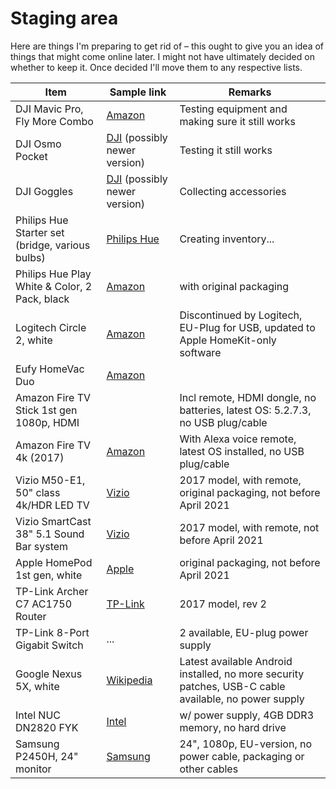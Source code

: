 # Staging area
Here are things I'm preparing to get rid of – this ought to give you an idea of things that might come online later. I might not have ultimately decided on whether to keep it.
Once decided I'll move them to any respective lists.

| Item | Sample link | Remarks | 
|---|---|---|
| DJI Mavic Pro, Fly More Combo | [Amazon](https://www.amazon.com/DJI-Mavic-Pro-More-Combo/dp/B01LYNH0BD) | Testing equipment and making sure it still works
| DJI Osmo Pocket | [DJI](https://www.dji.com/osmo-pocket) (possibly newer version) | Testing it still works
| DJI Goggles | [DJI](https://www.dji.com/dji-goggles) (possibly newer version) | Collecting accessories
| Philips Hue Starter set (bridge, various bulbs) | [Philips Hue](https://www.philips-hue.com/en-us/products/smart-lighting-starter-kits) | Creating inventory... 
| Philips Hue Play White & Color, 2 Pack, black | [Amazon](https://www.amazon.com/Philips-White-Color-Ambiance-Double/dp/B07GXB3S7Z) | with original packaging
| Logitech Circle 2, white | [Amazon](https://www.amazon.com/gp/product/B0711V3LSQ/ref=ppx_yo_dt_b_search_asin_title?ie=UTF8&psc=1) | Discontinued by Logitech, EU-Plug for USB, updated to Apple HomeKit-only software
| Eufy HomeVac Duo | [Amazon](https://www.amazon.com/gp/product/B01K1XNVW4/ref=ppx_yo_dt_b_search_asin_title?ie=UTF8&psc=1) | 
| Amazon Fire TV Stick 1st gen 1080p, HDMI | | Incl remote, HDMI dongle, no batteries, latest OS: 5.2.7.3, no USB plug/cable
| Amazon Fire TV 4k (2017) | [Amazon](https://www.amazon.com/gp/product/B01N32NCPM/ref=ppx_yo_dt_b_search_asin_title?ie=UTF8&psc=1) | With Alexa voice remote, latest OS installed, no USB plug/cable
| Vizio M50-E1, 50" class 4k/HDR LED TV | [Vizio](https://www.vizio.com/m50e1.html) | 2017 model, with remote, original packaging, not before April 2021
| Vizio SmartCast 38" 5.1 Sound Bar system | [Vizio](https://www.vizio.com/sb3851d0.html) | 2017 model, with remote, not before April 2021
| Apple HomePod 1st gen, white | [Apple](https://www.apple.com/homepod/) | original packaging, not before April 2021
| TP-Link Archer C7 AC1750 Router | [TP-Link](https://www.tp-link.com/us/home-networking/wifi-router/archer-c7) | 2017 model, rev 2
| TP-Link 8-Port Gigabit Switch | ... | 2 available, EU-plug power supply
| Google Nexus 5X, white | [Wikipedia](https://en.wikipedia.org/wiki/Nexus_5X)  | Latest available Android installed, no more security patches, USB-C cable available, no power supply
| Intel NUC DN2820 FYK | [Intel](https://ark.intel.com/content/www/us/en/ark/products/78953/intel-nuc-kit-dn2820fykh.html) | w/ power supply, 4GB DDR3 memory, no hard drive
| Samsung P2450H, 24" monitor | [Samsung](https://www.samsung.com/us/business/support/owners/product/p2450-series-p2450h/) | 24", 1080p, EU-version, no power cable, packaging or other cables
